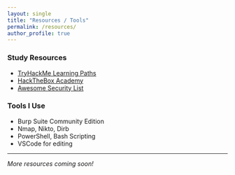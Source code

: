 ```yaml
---
layout: single
title: "Resources / Tools"
permalink: /resources/
author_profile: true
---
```


### Study Resources

- [TryHackMe Learning Paths](https://tryhackme.com/)
- [HackTheBox Academy](https://academy.hackthebox.com/)
- [Awesome Security List](https://github.com/sbilly/awesome-security)

### Tools I Use

- Burp Suite Community Edition
- Nmap, Nikto, Dirb
- PowerShell, Bash Scripting
- VSCode for editing

---
*More resources coming soon!*
